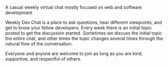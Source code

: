 A casual weekly virtual chat mostly focused on web and software development

Weekly Dev Chat is a place to ask questions, hear different viewpoints, and get to know your fellow developers. Every week there is an initial topic posted to get the discussion started. Sometimes we discuss the initial topic the entire chat, and other times the topic changes several times through the natural flow of the conversation.

Everyone and anyone are welcome to join as long as you are kind, supportive, and respectful of others.





